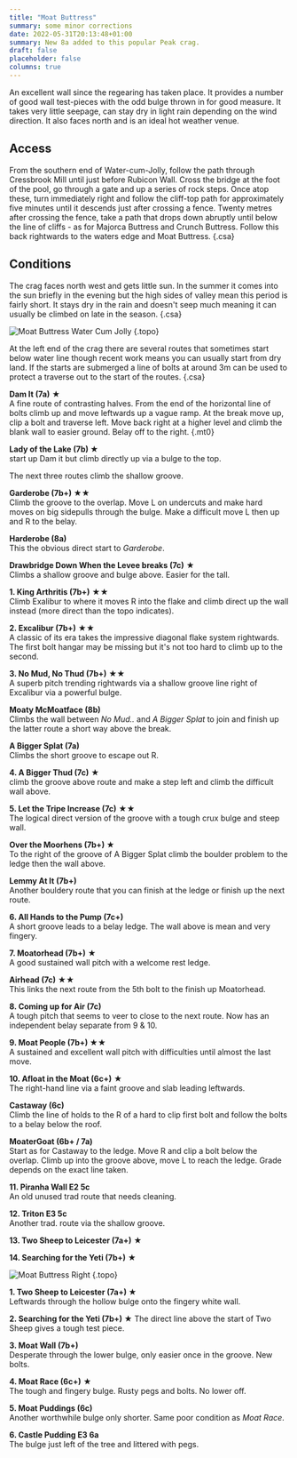 ```yaml
---
title: "Moat Buttress"
summary: some minor corrections
date: 2022-05-31T20:13:48+01:00
summary: New 8a added to this popular Peak crag.
draft: false
placeholder: false
columns: true
---
```


An excellent wall since the regearing has taken place. It provides a number of good wall test-pieces with the odd bulge thrown in for good measure. It takes very little seepage, can stay dry in light rain depending on the wind direction. It also faces north and is an ideal hot weather venue.

## Access

From the southern end of Water-cum-Jolly, follow the path through Cressbrook Mill until just before Rubicon Wall. Cross the bridge at the foot of the pool, go through a gate and up a series of rock steps. Once atop these, turn immediately right and follow the cliff-top path for approximately five minutes until it descends just after crossing a fence. Twenty metres after crossing the fence, take a path that drops down abruptly until below the line of cliffs - as for Majorca Buttress and Crunch Buttress. Follow this back rightwards to the waters edge and Moat Buttress.
{.csa}

## Conditions

The crag faces north west and gets little sun. In the summer it comes into the sun briefly in the evening but the high sides of valley mean this period is fairly short. It stays dry in the rain and doesn't seep much meaning it can usually be climbed on late in the season.
{.csa}

![Moat Buttress Water Cum Jolly](https://res.cloudinary.com/sportclimbs/image/upload/q_60/v1637434238/peak/moat-buttress_colwhl.jpg)
{.topo}

At the left end of the crag there are several routes that sometimes start below water line though recent work means you can usually start from dry land. If the starts are submerged a line of bolts at around 3m can be used to protect a traverse out to the start of the routes.
{.csa}

**Dam It (7a)** &starf;  
A fine route of contrasting halves. From the end of the horizontal line of bolts climb up and move leftwards up a vague ramp. At the break move up, clip a bolt and traverse left. Move back right at a higher level and climb the blank wall to easier ground. Belay off to the right.
{.mt0}

**Lady of the Lake (7b) &starf;**  
start up Dam it but climb directly up via a bulge to the top.

The next three routes climb the shallow groove.

**Garderobe (7b+) &starf;&starf;**  
Climb the groove to the overlap. Move L on undercuts and make hard moves on big sidepulls through the bulge. Make a difficult move L then up and R to the belay.

**Harderobe (8a)**  
This the obvious direct start to *Garderobe*.

**Drawbridge Down When the Levee breaks (7c)** &starf;  
Climbs a shallow groove and bulge above. Easier for the tall.

**1. King Arthritis (7b+)** &starf;&starf;  
Climb Exalibur to where it moves R into the flake and climb direct up the wall instead (more direct than the topo indicates).

**2. Excalibur (7b+)**  &starf;&starf;  
A classic of its era takes the impressive diagonal flake system rightwards. The first bolt hangar may be missing but it's not too hard to climb up to the second.

**3. No Mud, No Thud (7b+)** &starf;&starf;  
A superb pitch trending rightwards via a shallow groove line right of Excalibur via a powerful bulge.

**Moaty McMoatface (8b)**  
Climbs the wall between *No Mud..* and *A Bigger Splat* to join and finish up the latter route a short way above the break.

**A Bigger Splat (7a)**  
Climbs the short groove to escape out R.

**4. A Bigger Thud (7c)** &starf;  
climb the groove above route and make a step left and climb the difficult wall above.

**5. Let the Tripe Increase (7c)** &starf;&starf;  
The logical direct version of the groove with a tough crux bulge and steep wall.

**Over the Moorhens (7b+) &starf;**  
To the right of the groove of A Bigger Splat climb the boulder problem to the ledge then the wall above.

**Lemmy At It (7b+)**  
Another bouldery route that you can finish at the ledge or finish up the next route.

**6. All Hands to the Pump (7c+)**  
A short groove leads to a belay ledge. The wall above is mean and very fingery.

**7. Moatorhead (7b+)**  &starf;  
A good sustained wall pitch with a welcome rest ledge.

**Airhead (7c)** &starf;&starf;  
This links the next route from the 5th bolt to the finish up Moatorhead.

**8. Coming up for Air (7c)**  
A tough pitch that seems to veer to close to the next route. Now has an independent belay separate from 9 & 10.

**9. Moat People (7b+) &starf;&starf;**  
A sustained and excellent wall pitch with difficulties until almost the last move.

**10. Afloat in the Moat (6c+)** &starf;  
The right-hand line via a faint groove and slab leading leftwards.

**Castaway (6c)**  
Climb the line of holds to the R of a hard to clip first bolt and follow the bolts to a belay below the roof.

**MoaterGoat (6b+ / 7a)**  
Start as for Castaway to the ledge. Move R and clip a bolt below the overlap. Climb up into the groove above, move L to reach the ledge. Grade depends on the exact line taken.

**11. Piranha Wall E2 5c**  
An old unused trad route that needs cleaning.

**12. Triton E3 5c**  
Another trad. route via the shallow groove.

**13. Two Sheep to Leicester (7a+)** &starf;

**14. Searching for the Yeti (7b+)** &starf;

![Moat Buttress Right](/img/peak/water-cum-jolly/moat-buttress-right.jpg)
{.topo}

**1. Two Sheep to Leicester (7a+) &starf;**  
Leftwards through the hollow bulge onto the fingery white wall.

**2. Searching for the Yeti (7b+) &starf;** 
The direct line above the start of Two Sheep gives a tough test piece.

**3. Moat Wall (7b+)**  
Desperate through the lower bulge, only easier once in the groove. New bolts.

**4. Moat Race (6c+)** &starf;  
The tough and fingery bulge. Rusty pegs and bolts. No lower off.

**5. Moat Puddings (6c)**  
Another worthwhile bulge only shorter. Same poor condition as *Moat Race*.

**6. Castle Pudding E3 6a**  
The bulge just left of the tree and littered with pegs.